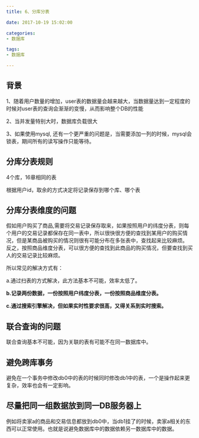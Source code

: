 ```yaml
---
title: 6、分库分表

date: 2017-10-19 15:02:00

categories:
- 数据库

tags:
- 数据库

---
```


## 背景

1、随着用户数量的增加，user表的数据量会越来越大，当数据量达到一定程度的时候对user表的查询会渐渐的变慢，从而影响整个DB的性能

2、当并发量特别大时，数据库负载很大

3、如果使用mysql, 还有一个更严重的问题是，当需要添加一列的时候，mysql会锁表，期间所有的读写操作只能等待。 

## 分库分表规则

4个库，16章相同的表

根据用户id，取余的方式决定将记录保存到哪个库、哪个表

## 分库分表维度的问题 

假如用户购买了商品,需要将交易记录保存取来，如果按照用户的纬度分表，则每个用户的交易记录都保存在同一表中，所以很快很方便的查找到某用户的购买情况，但是某商品被购买的情况则很有可能分布在多张表中，查找起来比较麻烦。
反之，按照商品维度分表，可以很方便的查找到此商品的购买情况，但要查找到买人的交易记录比较麻烦。

所以常见的解决方式有： 

a.通过扫表的方式解决，此方法基本不可能，效率太低了。 

**b.记录两份数据，一份按照用户纬度分表，一份按照商品维度分表。**

**c.通过搜索引擎解决，但如果实时性要求很高，又得关系到实时搜索。**

## 联合查询的问题 

联合查询基本不可能，因为关联的表有可能不在同一数据库中。 

## 避免跨库事务 

避免在一个事务中修改db0中的表的时候同时修改db1中的表，一个是操作起来更复杂，效率也会有一定影响。 

## 尽量把同一组数据放到同一DB服务器上 

例如将卖家a的商品和交易信息都放到db0中，当db1挂了的时候，卖家a相关的东西可以正常使用。也就是说避免数据库中的数据依赖另一数据库中的数据。 
